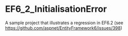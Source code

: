 # EF6_2_InitialisationError
A sample project that illustrates a regression in EF6.2 (see https://github.com/aspnet/EntityFramework6/issues/398)
